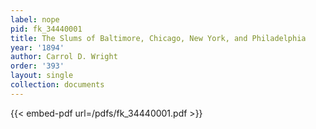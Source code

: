 ```yaml
---
label: nope
pid: fk_34440001
title: The Slums of Baltimore, Chicago, New York, and Philadelphia
year: '1894'
author: Carrol D. Wright
order: '393'
layout: single
collection: documents
---
```



{{< embed-pdf url=/pdfs/fk_34440001.pdf >}}